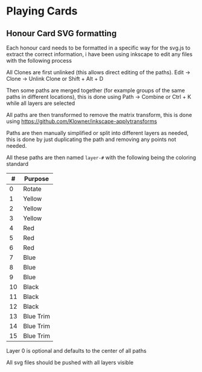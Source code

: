 # Playing Cards



## Honour Card SVG formatting

Each honour card needs to be formatted in a specific way for the svg.js to extract the correct information, i have been using inkscape to edit any files with the following process

All Clones are first unlinked (this allows direct editing of the paths). Edit -> Clone -> Unlink Clone or Shift + Alt + D

Then some paths are merged together (for example groups of the same paths in different locations), this is done using Path -> Combine or Ctrl + K while all layers are selected

All paths are then transformed to remove the matrix transform, this is done using https://github.com/Klowner/inkscape-applytransforms

Paths are then manually simplified or split into different layers as needed, this is done by just duplicating the path and removing any points not needed.

All these paths are then named `layer-#` with the following being the coloring standard

| #  | Purpose   |
|----|-----------|
| 0  | Rotate    |
| 1  | Yellow    |
| 2  | Yellow    |
| 3  | Yellow    |
| 4  | Red       |
| 5  | Red       |
| 6  | Red       |
| 7  | Blue      |
| 8  | Blue      |
| 9  | Blue      |
| 10 | Black     |
| 11 | Black     |
| 12 | Black     |
| 13 | Blue Trim |
| 14 | Blue Trim |
| 15 | Blue Trim |

Layer 0 is optional and defaults to the center of all paths

All svg files should be pushed with all layers visible